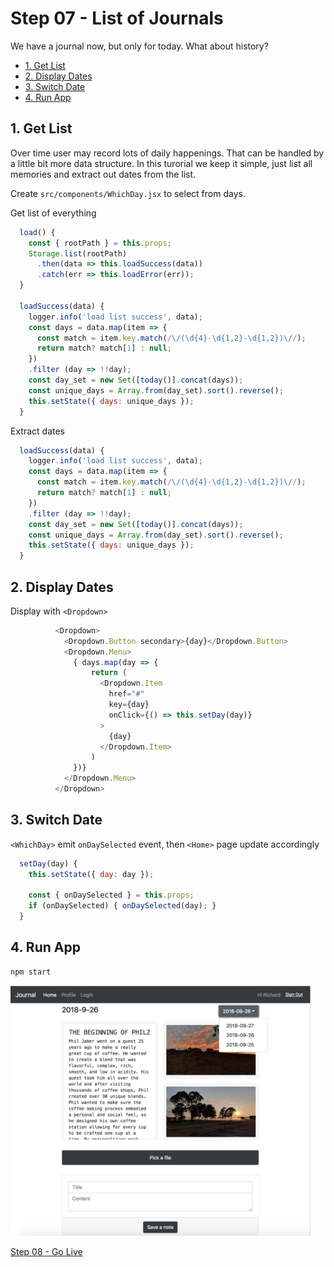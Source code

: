 # Step 07 - List of Journals

We have a journal now, but only for today. What about history?

* [1. Get List](#1-get-list)
* [2. Display Dates](#2-display-dates)
* [3. Switch Date](#3-switch-date)
* [4. Run App](#4-run-app)

## 1. Get List

Over time user may record lots of daily happenings. That can be handled by a little bit more data structure. In this turorial we keep it simple, just list all memories and extract out dates from the list.

Create `src/components/WhichDay.jsx` to select from days.

Get list of everything
```javascript
  load() {
    const { rootPath } = this.props;
    Storage.list(rootPath)
      .then(data => this.loadSuccess(data))
      .catch(err => this.loadError(err));
  }

  loadSuccess(data) {
    logger.info('load list success', data);
    const days = data.map(item => {
      const match = item.key.match(/\/(\d{4}-\d{1,2}-\d{1,2})\//);
      return match? match[1] : null;
    })
    .filter (day => !!day);
    const day_set = new Set([today()].concat(days));
    const unique_days = Array.from(day_set).sort().reverse();
    this.setState({ days: unique_days });
  }
```

Extract dates
```javascript
  loadSuccess(data) {
    logger.info('load list success', data);
    const days = data.map(item => {
      const match = item.key.match(/\/(\d{4}-\d{1,2}-\d{1,2})\//);
      return match? match[1] : null;
    })
    .filter (day => !!day);
    const day_set = new Set([today()].concat(days));
    const unique_days = Array.from(day_set).sort().reverse();
    this.setState({ days: unique_days });
  }
```

## 2. Display Dates

Display with `<Dropdown>`

```javascript
          <Dropdown>
            <Dropdown.Button secondary>{day}</Dropdown.Button>
            <Dropdown.Menu>
              { days.map(day => {
                  return (
                    <Dropdown.Item
                      href="#"
                      key={day}
                      onClick={() => this.setDay(day)}
                    >
                      {day}
                    </Dropdown.Item>
                  )
              })}
            </Dropdown.Menu>
          </Dropdown>
```

## 3. Switch Date

`<WhichDay>` emit `onDaySelected` event, then `<Home>` page update accordingly

```javascript
  setDay(day) {
    this.setState({ day: day });

    const { onDaySelected } = this.props;
    if (onDaySelected) { onDaySelected(day); }
  }
```

## 4. Run App

```bash
npm start
```

<img src="journal-by-day.png" width="480px" />

[Step 08 - Go Live](../step-08)
